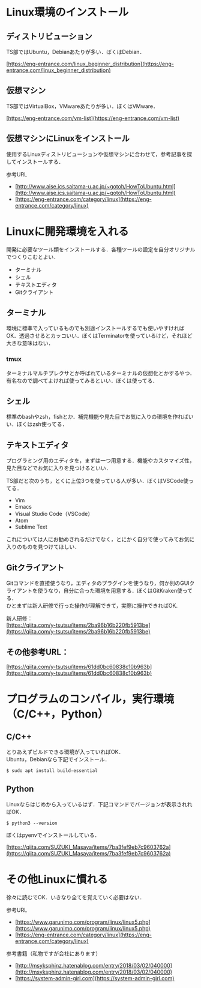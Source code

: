 # Linux環境のインストール

## ディストリビューション

TS部ではUbuntu，Debianあたりが多い．ぼくはDebian．

[https://eng-entrance.com/linux_beginner_distribution](https://eng-entrance.com/linux_beginner_distribution)

## 仮想マシン

TS部ではVirtualBox，VMwareあたりが多い．ぼくはVMware．

[https://eng-entrance.com/vm-list](https://eng-entrance.com/vm-list)

## 仮想マシンにLinuxをインストール

使用するLinuxディストリビューションや仮想マシンに合わせて，参考記事を探してインストールする．

参考URL

* [http://www.aise.ics.saitama-u.ac.jp/~gotoh/HowToUbuntu.html](http://www.aise.ics.saitama-u.ac.jp/~gotoh/HowToUbuntu.html)
* [https://eng-entrance.com/category/linux](https://eng-entrance.com/category/linux)


# Linuxに開発環境を入れる

開発に必要なツール類をインストールする．各種ツールの設定を自分オリジナルでつくりこむとよい．

* ターミナル
* シェル
* テキストエディタ
* Gitクライアント

## ターミナル

環境に標準で入っているものでも別途インストールするでも使いやすければOK．透過させるとカッコいい．ぼくはTerminatorを使っているけど，それほど大きな意味はない．

### tmux

ターミナルマルチプレクサとか呼ばれているターミナルの仮想化とかするやつ．有名なので調べてよければ使ってみるといい．ぼくは使ってる．

## シェル

標準のbashやzsh，fishとか．補完機能や見た目でお気に入りの環境を作ればいい．ぼくはzsh使ってる．

## テキストエディタ

プログラミング用のエディタを，まずは一つ用意する．機能やカスタマイズ性，見た目などでお気に入りを見つけるといい．

TS部だと次のうち，とくに上位3つを使っている人が多い．ぼくはVSCode使ってる．

* Vim
* Emacs
* Visual Studio Code（VSCode）
* Atom
* Sublime Text

これについては人にお勧めされるだけでなく，とにかく自分で使ってみてお気に入りのものを見つけてほしい．

## Gitクライアント

Gitコマンドを直接使うなり，エディタのプラグインを使うなり，何か別のGUIクライアントを使うなり，自分に合った環境を用意する．ぼくはGitKraken使ってる．  
ひとまずは新人研修で行った操作が理解できて，実際に操作できればOK.

新人研修：  
[https://qiita.com/y-tsutsu/items/2ba96b16b220fb5913be](https://qiita.com/y-tsutsu/items/2ba96b16b220fb5913be)

## その他参考URL：

[https://qiita.com/y-tsutsu/items/61dd0bc60838c10b963b](https://qiita.com/y-tsutsu/items/61dd0bc60838c10b963b)

# プログラムのコンパイル，実行環境（C/C++，Python）

## C/C++

とりあえずビルドできる環境が入っていればOK．  
Ubuntu，Debianなら下記でインストール．

```console
$ sudo apt install build-essential
```

## Python

Linuxならはじめから入っているはず．下記コマンドでバージョンが表示されればOK．

```console
$ python3 --version
```

ぼくはpyenvでインストールしている．

[https://qiita.com/SUZUKI_Masaya/items/7ba3fef9eb7c9603762a](https://qiita.com/SUZUKI_Masaya/items/7ba3fef9eb7c9603762a)

# その他Linuxに慣れる

徐々に読むでOK．いきなり全てを覚えていく必要はない．

参考URL

* [https://www.garunimo.com/program/linux/linux5.php](https://www.garunimo.com/program/linux/linux5.php)
* [https://eng-entrance.com/category/linux](https://eng-entrance.com/category/linux)

参考書籍（私物ですが会社にあります）

* [http://msyksphinz.hatenablog.com/entry/2018/03/02/040000](http://msyksphinz.hatenablog.com/entry/2018/03/02/040000)
* [https://system-admin-girl.com](https://system-admin-girl.com)
